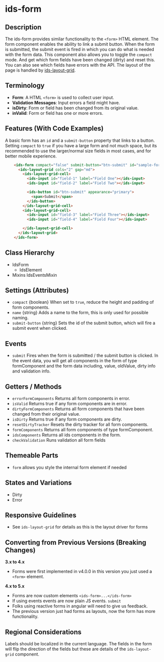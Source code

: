 # ids-form

## Description

The ids-form provides similar functionality to the `<form>` HTML element. The form component enables the ability to link a submit button. When the form is submitted, the submit event is fired in which you can do what is needed with the form data. This component also allows you to toggle the `compact` mode. And get which form fields have been changed (dirty) and reset this. You can also see which fields have errors with the API. The layout of the page is handled by [ids-layout-grid](https://design.infor.com/components/utilities/layout-grid/).

## Terminology

- **Form**: A HTML `<form>` is used to collect user input. 
- **Validation Messages**: Input errors a field might have.
- **isDirty**: Form or field has been changed from its original value.
- **inValid**: Form or field has one or more errors.

## Features (With Code Examples)

A basic form has an `id` and a `submit-button` property that links to a button. Setting `compact` to `true` if you have a large form and not much space, but its recommended to use the larger/normal size fields in most cases, and for better mobile experience.

```html
    <ids-form compact="false" submit-button="btn-submit" id="sample-form">
      <ids-layout-grid cols="2" gap="md">
        <ids-layout-grid-cell>
          <ids-input id="field-1" label="Field One"></ids-input>
          <ids-input id="field-2" label="Field Two"></ids-input>

          <ids-button id="btn-submit" appearance="primary">
            <span>Submit</span>
          </ids-button>
        </ids-layout-grid-cell>
        <ids-layout-grid-cell>
          <ids-input id="field-3" label="Field Three"></ids-input>
          <ids-input id="field-4" label="Field Four"></ids-input>

        </ids-layout-grid-cell>
      </ids-layout-grid>
    </ids-form>
```

## Class Hierarchy

- IdsForm
  - IdsElement
- Mixins
  IdsEventsMixin

## Settings (Attributes)

- `compact` {boolean} When set to `true`, reduce the height and padding of form components.
- `name` {string} Adds a name to the form, this is only used for possible naming.
- `submit-button` {string} Sets the id of the submit button, which will fire a submit event when clicked.

## Events

- `submit` Fires when the form is submitted / the submit button is clicked. In the event data, you will get all components in the form of type formComponent and the form data including, value, oldValue, dirty info and validation info.

## Getters / Methods

- `errorFormComponents` Returns all form components in error.
- `isValid` Returns true if any form components are in error.
- `dirtyFormComponents` Returns all form components that have been changed from their original value.
- `isDirty` Returns true if any form components are dirty.
- `resetDirtyTracker` Resets the dirty tracker for all form components.
- `formComponents` Returns all form components of type formComponent.
- `idsComponents` Returns all ids components in the form.
- `checkValidation` Runs validation all form fields

## Themeable Parts

- `form` allows you style the internal form element if needed

## States and Variations

- Dirty
- Error

## Responsive Guidelines

- See `ids-layout-grid` for details as this is the layout driver for forms

## Converting from Previous Versions (Breaking Changes)

**3.x to 4.x**

- Forms were first implemented in v4.0.0 in this version you just used a `<form>` element.

**4.x to 5.x**

- Forms are now custom elements `<ids-form>...</ids-form>`
- If using events events are now plain JS events. `submit`
- Folks using reactive forms in angular will need to give us feedback.
- The previous version just had forms as layouts, now the form has more functionality.

## Regional Considerations

Labels should be localized in the current language. The fields in the form will flip the direction of the fields but these are details of the `ids-layout-grid` component.
